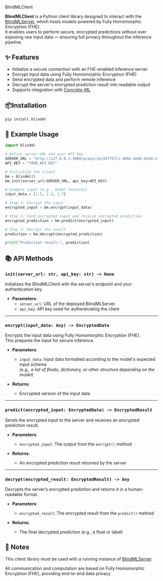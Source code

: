 BlindMLClient

**BlindMLClient** is a Python client library designed to interact with the [BlindMLServer](https://github.com/blindml-ai/blindml-server), which hosts models powered by Fully Homomorphic Encryption (FHE).   
It enables users to perform secure, encrypted predictions without ever exposing raw input data — ensuring full privacy throughout the inference pipeline.



## ✨ Features

- Initialize a secure connection with an FHE-enabled inference server
- Encrypt input data using Fully Homomorphic Encryption (FHE)
- Send encrypted data and perform remote inference
- Decrypt the server's encrypted prediction result into readable output
- Supports integration with [Concrete-ML](https://docs.zama.ai/concrete-ml/)



## 📦Installation

```bash
pip install blindml
```

## 🚀 Example Usage
```python
import blindml

# Define server URL and your API key
SERVER_URL = "http://127.0.0.1:3000/proxy/cm/43f75fc1-488e-4ebb-82dd-2f59ee80f3ce"
API_KEY = "YOUR_API_KEY"

# Initialize the client
bm = blindml()
bm.init(server_url=SERVER_URL, api_key=API_KEY)

# Example input (e.g., model features)
input_data = [1.5, 2.3, 3.7]

# Step 1: Encrypt the input
encrypted_input = bm.encrypt(input_data)

# Step 2: Send encrypted input and receive encrypted prediction
encrypted_prediction = bm.predict(encrypted_input)

# Step 3: Decrypt the result
prediction = bm.decrypt(encrypted_prediction)

print("Prediction result:", prediction)
```

## 📚 API Methods

### `init(server_url: str, api_key: str) -> None`
Initializes the BlindMLClient with the server’s endpoint and your authentication key.

- **Parameters**:  
  - `server_url`: URL of the deployed BlindMLServer  
  - `api_key`: API key used for authenticating the client

---

### `encrypt(input_data: Any) -> EncryptedData`
Encrypts the input data using Fully Homomorphic Encryption (FHE).  
This prepares the input for secure inference.

- **Parameters**:  
  - `input_data`: Input data formatted according to the model's expected input schema  
    *(e.g., a list of floats, dictionary, or other structure depending on the model)*

- **Returns**:  
  - Encrypted version of the input data

---

### `predict(encrypted_input: EncryptedData) -> EncryptedResult`
Sends the encrypted input to the server and receives an encrypted prediction result.

- **Parameters**:  
  - `encrypted_input`: The output from the `encrypt()` method

- **Returns**:  
  - An encrypted prediction result returned by the server

---

### `decrypt(encrypted_result: EncryptedResult) -> Any`
Decrypts the server’s encrypted prediction and returns it in a human-readable format.

- **Parameters**:  
  - `encrypted_result`: The encrypted result from the `predict()` method

- **Returns**:  
  - The final decrypted prediction (e.g., a float or label)


## 📌 Notes
This client library must be used with a running instance of [BlindMLServer](https://github.com/blindml-ai/blindml-server)

All communication and computation are based on Fully Homomorphic Encryption (FHE), providing end-to-end data privacy














